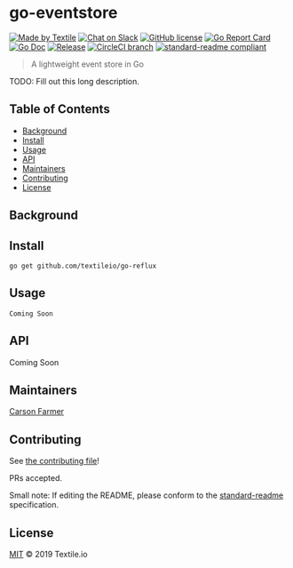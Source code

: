 # go-eventstore

[![Made by Textile](https://img.shields.io/badge/made%20by-Textile-informational.svg?style=flat-square)](https://textile.io)
[![Chat on Slack](https://img.shields.io/badge/slack-slack.textile.io-informational.svg?style=flat-square)](https://slack.textile.io)
[![GitHub license](https://img.shields.io/github/license/textileio/go-eventstore.svg?style=flat-square)](./LICENSE)
[![Go Report Card](https://goreportcard.com/badge/github.com/textileio/go-eventstore?style=flat-square)](https://goreportcard.com/report/github.com/textileio/go-eventstore)
[![Go Doc](https://img.shields.io/badge/godoc-reference-blue.svg?style=flat-square)](http://godoc.org/github.com/textileio/go-eventstore)
[![Release](https://img.shields.io/github/release/textileio/go-eventstore.svg?style=flat-square)](https://github.com/textileio/go-eventstore/releases/latest)
[![CircleCI branch](https://img.shields.io/circleci/project/github/textileio/go-eventstore/master.svg?style=flat-square)](https://circleci.com/gh/textileio/go-eventstore)
[![standard-readme compliant](https://img.shields.io/badge/standard--readme-OK-green.svg?style=flat-square)](https://github.com/RichardLitt/standard-readme)

> A lightweight event store in Go

TODO: Fill out this long description.

## Table of Contents

- [Background](#background)
- [Install](#install)
- [Usage](#usage)
- [API](#api)
- [Maintainers](#maintainers)
- [Contributing](#contributing)
- [License](#license)

## Background

## Install

```
go get github.com/textileio/go-reflux
```

## Usage

```
Coming Soon
```

## API

Coming Soon

## Maintainers

[Carson Farmer](https://github.com/carsonfarmer)

## Contributing

See [the contributing file](CONTRIBUTING.md)!

PRs accepted.

Small note: If editing the README, please conform to the [standard-readme](https://github.com/RichardLitt/standard-readme) specification.

## License

[MIT](LICENSE) © 2019 Textile.io

